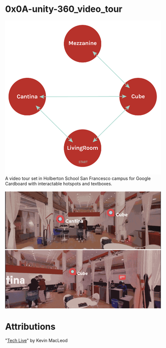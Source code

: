 # 0x0A-unity-360_video_tour
![Alt Text](map.png)<br>
A video tour set in Holberton School San Francesco campus for Google Cardboard with interactable hotspots and textboxes.<br><br>
![Alt Text](example2.gif)<br>
![Alt Text](example1.gif)<br>
# Attributions
"[Tech Live](https://incompetech.filmmusic.io/song/4463-tech-live/)" by Kevin MacLeod